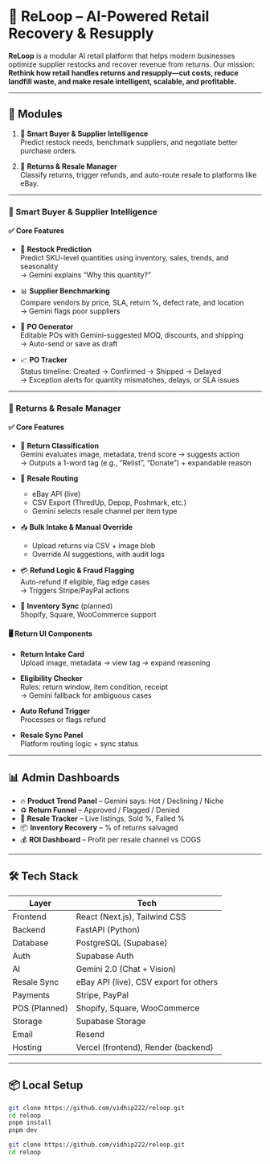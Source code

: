 # 🔁 ReLoop – AI-Powered Retail Recovery & Resupply

**ReLoop** is a modular AI retail platform that helps modern businesses optimize supplier restocks and recover revenue from returns. Our mission:  
**Rethink how retail handles returns and resupply—cut costs, reduce landfill waste, and make resale intelligent, scalable, and profitable.**

---

## 🧭 Modules

1. 🧠 **Smart Buyer & Supplier Intelligence**  
   Predict restock needs, benchmark suppliers, and negotiate better purchase orders.

2. 🔄 **Returns & Resale Manager**  
   Classify returns, trigger refunds, and auto-route resale to platforms like eBay.

---

### 🧠 Smart Buyer & Supplier Intelligence

#### ✅ Core Features

- 🔮 **Restock Prediction**  
  Predict SKU-level quantities using inventory, sales, trends, and seasonality  
  → Gemini explains “Why this quantity?”

- 📊 **Supplier Benchmarking**  
  Compare vendors by price, SLA, return %, defect rate, and location  
  → Gemini flags poor suppliers

- 📄 **PO Generator**  
  Editable POs with Gemini-suggested MOQ, discounts, and shipping  
  → Auto-send or save as draft

- 📈 **PO Tracker**  
  Status timeline: Created → Confirmed → Shipped → Delayed  
  → Exception alerts for quantity mismatches, delays, or SLA issues

---

### 🔄 Returns & Resale Manager

#### ✅ Core Features

- 🧠 **Return Classification**  
  Gemini evaluates image, metadata, trend score → suggests action  
  → Outputs a 1-word tag (e.g., “Relist”, “Donate”) + expandable reason

- 🔁 **Resale Routing**  
  - eBay API (live)
  - CSV Export (ThredUp, Depop, Poshmark, etc.)
  - Gemini selects resale channel per item type

- 📥 **Bulk Intake & Manual Override**  
  - Upload returns via CSV + image blob  
  - Override AI suggestions, with audit logs

- 💳 **Refund Logic & Fraud Flagging**  
  Auto-refund if eligible, flag edge cases  
  → Triggers Stripe/PayPal actions

- 🔄 **Inventory Sync** (planned)  
  Shopify, Square, WooCommerce support

#### 🖥️ Return UI Components

- **Return Intake Card**  
  Upload image, metadata → view tag → expand reasoning

- **Eligibility Checker**  
  Rules: return window, item condition, receipt  
  → Gemini fallback for ambiguous cases

- **Auto Refund Trigger**  
  Processes or flags refund

- **Resale Sync Panel**  
  Platform routing logic + sync status

---

## 📊 Admin Dashboards

- 🔥 **Product Trend Panel** – Gemini says: Hot / Declining / Niche
- ♻️ **Return Funnel** – Approved / Flagged / Denied
- 🛒 **Resale Tracker** – Live listings, Sold %, Failed %
- 📦 **Inventory Recovery** – % of returns salvaged
- 💰 **ROI Dashboard** – Profit per resale channel vs COGS

---

## 🛠️ Tech Stack

| Layer        | Tech                                         |
|--------------|----------------------------------------------|
| Frontend     | React (Next.js), Tailwind CSS                |
| Backend      | FastAPI (Python)                             |
| Database     | PostgreSQL (Supabase)                        |
| Auth         | Supabase Auth                                |
| AI           | Gemini 2.0 (Chat + Vision)                   |
| Resale Sync  | eBay API (live), CSV export for others       |
| Payments     | Stripe, PayPal                               |
| POS (Planned)| Shopify, Square, WooCommerce                 |
| Storage      | Supabase Storage                             |
| Email        | Resend                                       |
| Hosting      | Vercel (frontend), Render (backend)          |

---

## 📦 Local Setup

```bash
git clone https://github.com/vidhip222/reloop.git
cd reloop
pnpm install
pnpm dev

git clone https://github.com/vidhip222/reloop.git
cd reloop
